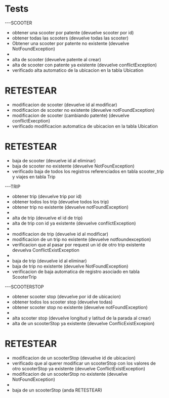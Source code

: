 # Tests

---SCOOTER
- obtener una scooter por patente (devuelve scooter por id)
- obtener todas las scooters (devuelve todas las scooter)
- Obtener una scooter por patente no existente (devuelve NotFoundException)
- 
- alta de scooter (devuelve patente al crear)
- alta de scooter con patente ya existente (devuelve conflictException)
- verificado alta automatico de la ubicacion en la tabla Ubication

# RETESTEAR
- modificacion de scooter (devuelve id al modificar)
- modificacion de scooter no existente (devuelve notFoundException)
- modificacion de scooter (cambiando patente) (devuelve conflictExecption)
- verificado modificacion automatica de ubicacion en la tabla Ubication

# RETESTEAR
- baja de scooter (devuelve id al eliminar)
- baja de scooter no existente (devuelve NotFounException)
- verificado baja de todos los registros referenciados en tabla scooter_trip y viajes en tabla Trip


---TRIP
- obtener trip (devuelve trip por id)
- obtener todos los trip (devuelve todos los trip)
- obtener trip no existente (devuelve notFoundException)
- 
- alta de trip (devuelve el id de trip)
- alta de trip con id ya existente (devuelve conflictException)
- 
- modificacion de trip (devuelve id al modificar)
- modificacion de un trip no existente (devuelve notfoundexception)
- verificacion que al pasar por request un id de otro trip existente devuelva ConflictExistException
- 
- baja de trip (devuelve id al eliminar)
- baja de trip no existente (devuelve NotFoundException)
- verificacion de baja automatica de registro asociado en tabla ScooterTrip

---SCOOTERSTOP
- obtener scooter stop (devuelve por id de ubicacion)
- obtener todos los scooter stop (devuelve todas)
- obtener scooter stop no existente (devuelve notFoundException)
- 
- alta scooter stop (devuelve longitud y latitud de la parada al crear)
- alta de un scooterStop ya existente (devuelve ConflicExistExcepion)

# RETESTEAR
- modificacion de un scooterStop (devuelve id de ubicacion)
- verificado que al querer modificar un scooterStop con los valores de otro scooterStop ya existente (devuelve ConflictExistException)
- modificacion de un scooterStop no existente (devuelve NotFoundException)
-
- baja de un scooterStop (anda RETESTEAR)